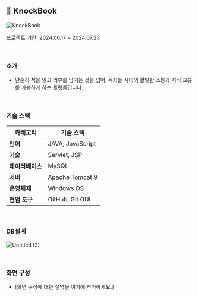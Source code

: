 ## 📖 KnockBook
![KnockBook](https://github.com/user-attachments/assets/e48343f9-4572-4cc9-9f18-2b036462df1d)

<p>프로젝트 기간: 2024.06.17 ~ 2024.07.23</p>
<br>

### 소개
- 단순히 책을 읽고 리뷰를 남기는 것을 넘어, 독자들 사이의 활발한 소통과 지식 교류를 가능하게 하는 플랫폼입니다.
<br>

### 기술 스택
| 카테고리     | 기술 스택              |
|--------------|------------------------|
| **언어**     | JAVA, JavaScript        |
| **기술**     | Servlet, JSP            |
| **데이터베이스** | MySQL               |
| **서버**     | Apache Tomcat 9         |
| **운영체제** | Windows OS              |
| **협업 도구**| GitHub, Git GUI         |
<br>

### DB설계
![Untitled (2)](https://github.com/user-attachments/assets/fc787102-0c67-4e90-95af-fe64a32d7ae2)

<br>

### 화면 구성
- [화면 구성에 대한 설명을 여기에 추가하세요.]
<br>
